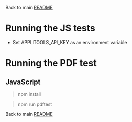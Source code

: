 Back to main [README](../README.md)

# Running the JS tests

* Set APPLITOOLS_API_KEY as an environment variable

# Running the PDF test

## JavaScript

> npm install

> npm run pdftest


Back to main [README](../README.md)

